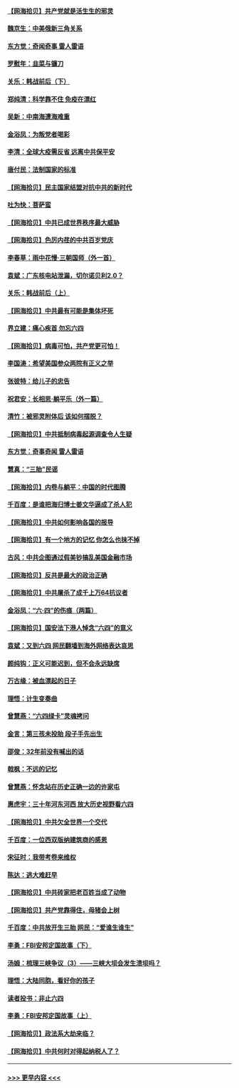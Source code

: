 #### [【网海拾贝】共产党就是活生生的邪灵](../pages/nsc993/n13036627.md?t=06222001) 
#### [魏京生：中美俄新三角关系](../pages/nsc993/n13035986.md?t=06222001) 
#### [东方觉：奇闻奇事 雷人雷语](../pages/nsc993/n13035878.md?t=06222001) 
#### [罗慰年：韭菜与镰刀](../pages/nsc993/n13034374.md?t=06222001) 
#### [关乐：韩战前后（下）](../pages/nsc993/n13034113.md?t=06222001) 
#### [郑纯清：科学靠不住 免疫在漂红](../pages/nsc993/n13034093.md?t=06222001) 
#### [吴新：中南海遭海难重](../pages/nsc993/n13034084.md?t=06222001) 
#### [金浴凤：为叛党者喝彩](../pages/nsc993/n13034058.md?t=06222001) 
#### [李清：全球大疫需反省 远离中共保平安](../pages/nsc993/n13033784.md?t=06222001) 
#### [唐付民：法制国家的标准](../pages/nsc993/n13032944.md?t=06222001) 
#### [【网海拾贝】民主国家结盟对抗中共的新时代](../pages/nsc993/n13031717.md?t=06222001) 
#### [吐为快：菩萨蛮](../pages/nsc993/n13030033.md?t=06222001) 
#### [【网海拾贝】中共已成世界秩序最大威胁](../pages/nsc993/n13028138.md?t=06222001) 
#### [【网海拾贝】色厉内荏的中共百岁党庆](../pages/nsc993/n13025582.md?t=06222001) 
#### [李春草：雨中花慢‧三朝国师（外一首）](../pages/nsc993/n13025567.md?t=06222001) 
#### [袁斌：广东核电站泄漏，切尔诺贝利2.0？](../pages/nsc993/n13025475.md?t=06222001) 
#### [关乐：韩战前后（上）](../pages/nsc993/n13025387.md?t=06222001) 
#### [【网海拾贝】中共最有可能是集体坏死](../pages/nsc993/n13023101.md?t=06222001) 
#### [界立建：痛心疾首 勿忘六四](../pages/nsc993/n13022339.md?t=06222001) 
#### [【网海拾贝】病毒可怕，共产党更可怕！](../pages/nsc993/n13020728.md?t=06222001) 
#### [李国涛：希望美国参众两院有正义之举](../pages/nsc993/n13020674.md?t=06222001) 
#### [张彼特：给儿子的忠告](../pages/nsc993/n13018934.md?t=06222001) 
#### [祝君安：长相思‧躺平乐（外一篇）](../pages/nsc993/n13018923.md?t=06222001) 
#### [清竹：被邪灵附体后 该如何摆脱？](../pages/nsc993/n13018877.md?t=06222001) 
#### [【网海拾贝】中共抵制病毒起源调查令人生疑](../pages/nsc993/n13017785.md?t=06222001) 
#### [东方觉：奇事奇闻 雷人雷语](../pages/nsc993/n13017577.md?t=06222001) 
#### [慧真：“三胎”民谣](../pages/nsc993/n13017394.md?t=06222001) 
#### [【网海拾贝】内卷与躺平：中国的时代图腾](../pages/nsc993/n13016128.md?t=06222001) 
#### [千百度：是谁把海归博士姜文华逼成了杀人犯](../pages/nsc993/n13015218.md?t=06222001) 
#### [【网海拾贝】中共如何影响各国的报导](../pages/nsc993/n13012599.md?t=06222001) 
#### [【网海拾贝】有一个地方的记忆 你怎么也抹不掉](../pages/nsc993/n13009802.md?t=06222001) 
#### [古风：中共企图通过假美钞搞乱美国金融市场](../pages/nsc993/n13009626.md?t=06222001) 
#### [【网海拾贝】反共是最大的政治正确](../pages/nsc993/n13007051.md?t=06222001) 
#### [【网海拾贝】中共屠杀了成千上万64抗议者](../pages/nsc993/n13002713.md?t=06222001) 
#### [金浴凤：“六·四”的伤痕（两篇）](../pages/nsc993/n13001719.md?t=06222001) 
#### [【网海拾贝】国安法下港人悼念“六四”的意义](../pages/nsc993/n13001039.md?t=06222001) 
#### [袁斌：又到六四 网民翻墙到海外网络表达哀思](../pages/nsc993/n13000995.md?t=06222001) 
#### [颜纯钩：正义可能迟到，但不会永远缺席](../pages/nsc993/n13000920.md?t=06222001) 
#### [万古缘：被血漂起的日子](../pages/nsc993/n13000914.md?t=06222001) 
#### [理悟：计生变奏曲](../pages/nsc993/n13000414.md?t=06222001) 
#### [曾慧燕：“六四绿卡”灵魂拷问](../pages/nsc993/n13000277.md?t=06222001) 
#### [金言：第三孩未投胎 段子手先出生](../pages/nsc993/n13000215.md?t=06222001) 
#### [邵俊：32年前没有喊出的话](../pages/nsc993/n13000181.md?t=06222001) 
#### [戟枫：不远的记忆](../pages/nsc993/n13000121.md?t=06222001) 
#### [曾慧燕：怀念站在历史正确一边的许家屯](../pages/nsc993/n13000073.md?t=06222001) 
#### [惠虎宇：三十年河东河西 放大历史视野看六四](../pages/nsc993/n13000018.md?t=06222001) 
#### [【网海拾贝】中共欠全世界一个交代](../pages/nsc993/n12998706.md?t=06222001) 
#### [千百度：一位西双版纳建筑商的感恩](../pages/nsc993/n12998487.md?t=06222001) 
#### [宋征时：我带考卷来维权](../pages/nsc993/n12994088.md?t=06222001) 
#### [陈达：逃大难赶早](../pages/nsc993/n12993569.md?t=06222001) 
#### [【网海拾贝】中共砖家把老百姓当成了动物](../pages/nsc993/n12993483.md?t=06222001) 
#### [【网海拾贝】共产党靠得住，母猪会上树](../pages/nsc993/n12990730.md?t=06222001) 
#### [千百度：中共放开生三胎 网民：“爱谁生谁生”](../pages/nsc993/n12990644.md?t=06222001) 
#### [李勇：FBI安邦定国故事（下）](../pages/nsc993/n12987854.md?t=06222001) 
#### [汤姆：梳理三峡争议（3）——三峡大坝会发生溃坝吗？](../pages/nsc993/n12989806.md?t=06222001) 
#### [理悟：大陆同胞，看好你的孩子](../pages/nsc993/n12989778.md?t=06222001) 
#### [读者投书：非止六四](../pages/nsc993/n12989673.md?t=06222001) 
#### [李勇：FBI安邦定国故事（上）](../pages/nsc993/n12987749.md?t=06222001) 
#### [【网海拾贝】政法系大劫来临？](../pages/nsc993/n12987596.md?t=06222001) 
#### [【网海拾贝】中共何时对得起纳税人了？](../pages/nsc993/n12985578.md?t=06222001) 

----
#### [ >>> 更早内容 <<< ](../indexes/nsc993-earlier.md)
